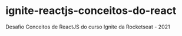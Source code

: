 # ignite-reactjs-conceitos-do-react
Desafio Conceitos de ReactJS do curso Ignite da Rocketseat - 2021
